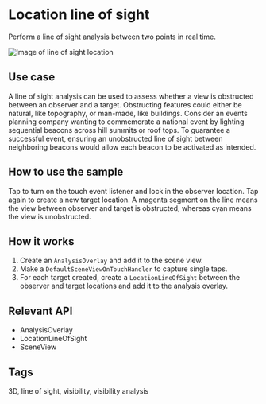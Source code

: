 # Location line of sight

Perform a line of sight analysis between two points in real time.

![Image of line of sight location](location-line-of-sight.png)

## Use case

A line of sight analysis can be used to assess whether a view is obstructed between an observer and a target. Obstructing features could either be natural, like topography, or man-made, like buildings. Consider an events planning company wanting to commemorate a national event by lighting sequential beacons across hill summits or roof tops. To guarantee a successful event, ensuring an unobstructed line of sight between neighboring beacons would allow each beacon to be activated as intended.

## How to use the sample

Tap to turn on the touch event listener and lock in the observer location. Tap again to create a new target location. A magenta segment on the line means the view between observer and target is obstructed, whereas cyan means the view is unobstructed. 

## How it works

1. Create an `AnalysisOverlay` and add it to the scene view.
1. Make a `DefaultSceneViewOnTouchHandler` to capture single taps.
1. For each target created, create a `LocationLineOfSight` between the observer and target locations and add it to the analysis overlay.

## Relevant API

* AnalysisOverlay
* LocationLineOfSight
* SceneView

## Tags

3D, line of sight, visibility, visibility analysis